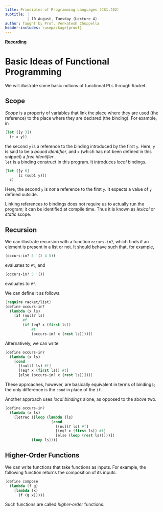 ```yaml
---
title: Principles of Programming Languages (CS1.402)
subtitle: |
          | 10 August, Tuesday (Lecture 4)
author: Taught by Prof. Venkatesh Choppella
header-includes: \usepackage{proof}
---
```


[**Recording**](https://www.youtube.com/playlist?list=PL8C7LmL6BGm3GRXdtIaw6qtqFhU3U10Dl)

# Basic Ideas of Functional Programming
We will illustrate some basic notions of functional PLs through Racket.

## Scope
*Scope* is a property of variables that link the place where they are used (the reference) to the place where they are declared (the binding). For example, in
```lisp
(let ([y 3])
  (+ x y))
```
the second `y` is a reference to the binding introduced by the first `y`. Here, `y` is said to be a *bound identifier*, and `x` (which has not been defined in this snippet) a *free identifier*.  
`let` is a binding construct in this program. It introduces *local* bindings.

```lisp
(let ([y 6]
      [z (sub1 y)])
  z)
```
Here, the second `y` is *not* a reference to the first `y`. It expects a value of `y` defined outside.

Linking references to bindings does not require us to actually run the program; it can be identified at compile time. Thus it is known as *lexical* or *static* scope.

## Recursion
We can illustrate recursion with a function `occurs-in?`, which finds if an element is present in a list or not. It should behave such that, for example,
```lisp
(occurs-in? 5 '(3 4 5))
```
evaluates to `#t`, and
```lisp
(occurs-in? 5 '())
```
evaluates to `#f`.

We can define it as follows.
```lisp
(require racket/list)
(define occurs-in?
  (lambda (x ls)
    (if (null? ls)
        #f
        (if (eq? x (first ls))
            #t
            (occurs-in? x (rest ls))))))
```
Alternatively, we can write
```lisp
(define occurs-in?
  (lambda (x ls)
    (cond
      [(null? ls) #f]
      [(eq? x (first ls)) #t]
      [else (occurs-in? x (rest ls))])))
```

These approaches, however, are basically equivalent in terms of bindings; the only difference is the `cond` in place of the `if`.

Another approach uses *local bindings* alone, as opposed to the above two.
```lisp
(define occurs-in?
  (lambda (x ls)
    (letrec ([loop (lambda (ls)
                     (cond
                       [(null? ls) #f]
                       [(eq? x (first ls)) #t]
                       [else (loop (rest ls))]))])
            (loop ls))))
```

## Higher-Order Functions
We can write functions that take functions as inputs. For example, the following function returns the composition of its inputs:
```lisp
(define compose
  (lambda (f g)
    (lambda (x)
      (f (g x)))))
```

Such functions are called *higher-order* functions.